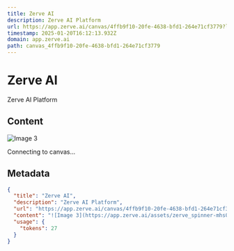 ```yaml
---
title: Zerve AI
description: Zerve AI Platform
url: https://app.zerve.ai/canvas/4ffb9f10-20fe-4638-bfd1-264e71cf3779?layer_id=768356d5-2d40-4585-988a-c59d2f568735&left_sidebar=layers
timestamp: 2025-01-20T16:12:13.932Z
domain: app.zerve.ai
path: canvas_4ffb9f10-20fe-4638-bfd1-264e71cf3779
---
```


# Zerve AI


Zerve AI Platform


## Content

![Image 3](https://app.zerve.ai/assets/zerve_spinner-mhs0ZloD.gif)

Connecting to canvas...

## Metadata

```json
{
  "title": "Zerve AI",
  "description": "Zerve AI Platform",
  "url": "https://app.zerve.ai/canvas/4ffb9f10-20fe-4638-bfd1-264e71cf3779?layer_id=768356d5-2d40-4585-988a-c59d2f568735&left_sidebar=layers",
  "content": "![Image 3](https://app.zerve.ai/assets/zerve_spinner-mhs0ZloD.gif)\n\nConnecting to canvas...",
  "usage": {
    "tokens": 27
  }
}
```
